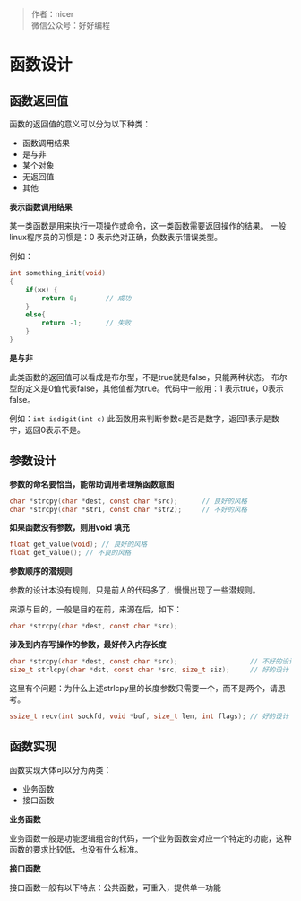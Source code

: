 
> 作者：nicer  
> 微信公众号：好好编程

函数设计
=======================================

函数返回值
--------------------------------

函数的返回值的意义可以分为以下种类：
* 函数调用结果
* 是与非
* 某个对象
* 无返回值
* 其他

**表示函数调用结果**

某一类函数是用来执行一项操作或命令，这一类函数需要返回操作的结果。
一般linux程序员的习惯是：0 表示绝对正确，负数表示错误类型。

例如：
```c
int something_init(void)
{
    if(xx) {
        return 0;       // 成功
    }
    else{
        return -1;      // 失败
    }
}
```

**是与非**

此类函数的返回值可以看成是布尔型，不是true就是false，只能两种状态。
布尔型的定义是0值代表false，其他值都为true。代码中一般用：1 表示true，0表示false。

例如：`int isdigit(int c)`
此函数用来判断参数`c`是否是数字，返回1表示是数字，返回0表示不是。

参数设计
--------------------------------

**参数的命名要恰当，能帮助调用者理解函数意图**

```c
char *strcpy(char *dest, const char *src);      // 良好的风格
char *strcpy(char *str1, const char *str2);     // 不好的风格
```

**如果函数没有参数，则用void 填充**

```c
float get_value(void); // 良好的风格
float get_value(); // 不良的风格
```

**参数顺序的潜规则**

参数的设计本没有规则，只是前人的代码多了，慢慢出现了一些潜规则。

来源与目的，一般是目的在前，来源在后，如下：
```c
char *strcpy(char *dest, const char *src);
```

**涉及到内存写操作的参数，最好传入内存长度**

```c
char *strcpy(char *dest, const char *src);                  // 不好的设计，有越界风险
size_t strlcpy(char *dst, const char *src, size_t siz);     // 好的设计
```

这里有个问题：为什么上述strlcpy里的长度参数只需要一个，而不是两个，请思考。

```c
ssize_t recv(int sockfd, void *buf, size_t len, int flags); // 好的设计
```

函数实现
--------------------------------

函数实现大体可以分为两类：
* 业务函数
* 接口函数

**业务函数**

业务函数一般是功能逻辑组合的代码，一个业务函数会对应一个特定的功能，这种函数的要求比较低，也没有什么标准。

**接口函数**

接口函数一般有以下特点：公共函数，可重入，提供单一功能


